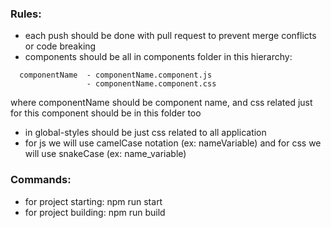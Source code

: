 ### Rules:

- each push should be done with pull request to prevent merge conflicts or code breaking
- components should be all in components folder in this hierarchy:

```
  componentName  - componentName.component.js
                 - componentName.component.css
```

where componentName should be component name, and css related just for this component should be in this folder too

- in global-styles should be just css related to all application
- for js we will use camelCase notation (ex: nameVariable) and for css we will use snakeCase (ex: name_variable)

### Commands:

- for project starting: npm run start
- for project building: npm run build
